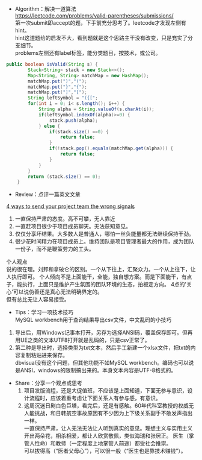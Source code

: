
- Algorithm：解决一道算法  
https://leetcode.com/problems/valid-parentheses/submissions/  
 第一次submit即accept的题，下手前充分思考了。leetcode才发现左侧有hint。  
 hint这道题给的启发不大，看到题就是这个思路主干没有改变，只是充实了分支细节。  
 problems左侧还有label标签，能分类题目，按技术，或公司。

```java
public boolean isValid(String s) {
		Stack<String> stack = new Stack<>();
		Map<String, String> matchMap = new HashMap();
		matchMap.put(")","(");
		matchMap.put("}","{");
		matchMap.put("]","[");
		String leftSymbol = "({[";
		for(int i = 0; i< s.length(); i++) {
			String alpha = String.valueOf(s.charAt(i));
			if(leftSymbol.indexOf(alpha)>=0) {
				stack.push(alpha);
			} else {
				if(stack.size() ==0) {
					return false;
				}
				if(!stack.pop().equals(matchMap.get(alpha))) {
					return false;
				}
			}
		}
		return (stack.size() == 0);
	}
```
  
- Review：点评一篇英文文章

 [4 ways to send your project team the wrong signals](https://www.techrepublic.com/article/4-ways-to-send-your-project-team-the-wrong-signals/)
  
  1. 一直保持严肃的态度。高不可攀，无人靠近  
  2. 一直赶项目很少于项目成员聊天。无法获知意见。 
  3. 仅仅分享坏结果。大多数人是普通人，哪怕一丝负能量都无法继续保持干劲。 
  4. 很少花时间精力在项目成员上。维持团队是项目管理者最大的作用，成为团队一份子，而不是鞭策劳力的工头。  
    
  个人观点  
  说的很在理。刘邦和拿破仑的区别。一个从下往上，汇聚众力。一个从上往下，让人执行即可。 
  个人倾向不是上面能干，全能，独自想方案。而是下面能干，有点子，能执行，上面只是维护产生氛围的团队环境的生态，拍板定方向。
  4点的'关心'可以说伪善还是真心无法明确界定的。  
  但有总比无让人容易接受。

- Tips：学习一项技术技巧  
MySQL workbench用于查询结果导出csv文件，中文乱码的小技巧
1. 导出后，用Windows记事本打开，另存为选择ANSI码，覆盖保存即可。但再用UE之类的文本UTF8打开就是乱码的，只是csv正常了。  
2. 第二种是导出时，选择类型为txt文本，然后手工新建一个xlsx文件，把txt的内容复制粘贴进来保存。  
dbvisual没有这个问题，但其他功能不如MySQL workbench。编码也可以说是ANSI，windows的限制搞出来的。本身文本内容是UTF-8格式的。

- Share：分享一个观点或思考  
  1. 项目发版流程，还是大促值班，不应该是上面知道，下面无参与意识，设计流程时，应该着重考虑让下面关系人有参与感，有意识。  
  2. 这周沉迷日剧白色巨塔，看完后，还是有感触。60年代科室教授的权威无人能挑战，和日韩航空事故原因有不少因为上下级关系副手不敢发声指出一样。  
  一直保持严肃，让人无法无法让人听到真实的意见。理想主义与实用主义开出两朵花，相杀相爱，都让人欣赏敬佩，类似海瑞和张居正。 
  医生（掌管人性命）和教师（一定程度上地掌管人前途）都受社会推崇。  
  可以拔得高（“医者父母心”），可以很一般（“医生也是靠技术赚钱”）。
  
